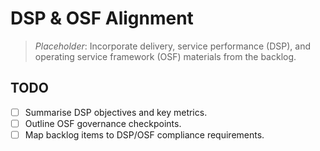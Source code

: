 # DSP & OSF Alignment

> _Placeholder_: Incorporate delivery, service performance (DSP), and operating service framework (OSF) materials from the backlog.

## TODO
- [ ] Summarise DSP objectives and key metrics.
- [ ] Outline OSF governance checkpoints.
- [ ] Map backlog items to DSP/OSF compliance requirements.
